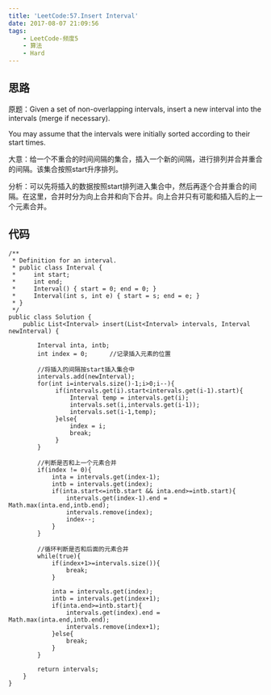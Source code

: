 ```yaml
---
title: 'LeetCode:57.Insert Interval'
date: 2017-08-07 21:09:56
tags:
	- LeetCode-频度5
	- 算法
	- Hard
---
```


## 思路
原题：Given a set of non-overlapping intervals, insert a new interval into the intervals (merge if necessary).

You may assume that the intervals were initially sorted according to their start times.

<!-- more -->
大意：给一个不重合的时间间隔的集合，插入一个新的间隔，进行排列并合并重合的间隔。该集合按照start升序排列。

分析：可以先将插入的数据按照start排列进入集合中，然后再逐个合并重合的间隔。在这里，合并时分为向上合并和向下合并。向上合并只有可能和插入后的上一个元素合并。

## 代码
```
/**
 * Definition for an interval.
 * public class Interval {
 *     int start;
 *     int end;
 *     Interval() { start = 0; end = 0; }
 *     Interval(int s, int e) { start = s; end = e; }
 * }
 */
public class Solution {
    public List<Interval> insert(List<Interval> intervals, Interval newInterval) {
        
        Interval inta, intb;
        int index = 0;		//记录插入元素的位置
        
        //将插入的间隔按start插入集合中
        intervals.add(newInterval);
        for(int i=intervals.size()-1;i>0;i--){
             if(intervals.get(i).start<intervals.get(i-1).start){
                 Interval temp = intervals.get(i);
                 intervals.set(i,intervals.get(i-1));
                 intervals.set(i-1,temp);
             }else{
                 index = i;
                 break;
             }  
        }
        
        //判断是否和上一个元素合并
        if(index != 0){
            inta = intervals.get(index-1);
            intb = intervals.get(index);
            if(inta.start<=intb.start && inta.end>=intb.start){
                intervals.get(index-1).end = Math.max(inta.end,intb.end);
                intervals.remove(index);
                index--;
            }
        }
        
        //循环判断是否和后面的元素合并
        while(true){
            if(index+1>=intervals.size()){
                break;
            }
            
            inta = intervals.get(index);
            intb = intervals.get(index+1);
            if(inta.end>=intb.start){
                intervals.get(index).end = Math.max(inta.end,intb.end);
                intervals.remove(index+1);
            }else{
                break;
            }
        }
        
        return intervals;
    }
}
```
